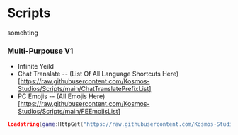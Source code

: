 # Scripts
somehting
### Multi-Purpouse V1
- Infinite Yeild
- Chat Translate -- (List Of All Language Shortcuts Here)[https://raw.githubusercontent.com/Kosmos-Studios/Scripts/main/ChatTranslatePrefixList]
- PC Emojis -- (All Emojis Here)[https://raw.githubusercontent.com/Kosmos-Studios/Scripts/main/FEEmojisList]
```lua
loadstring(game:HttpGet("https://raw.githubusercontent.com/Kosmos-Studios/Scripts/main/MultiPurpouse/v1.lua", true))()
```
